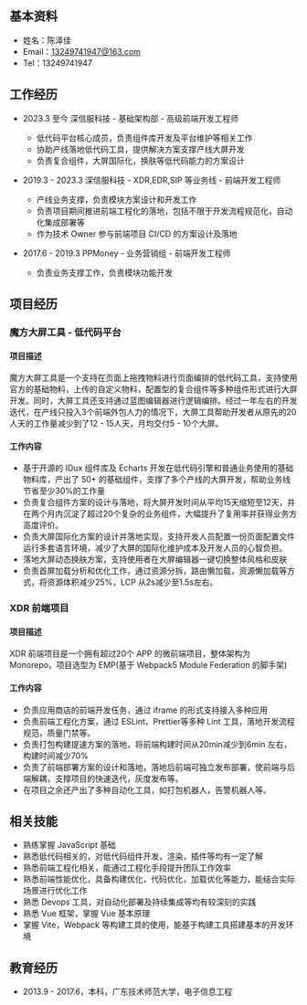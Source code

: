 ## 基本资料
- 姓名：陈泽佳
- Email：13249741947@163.com
- Tel：13249741947

## 工作经历
- 2023.3 至今 深信服科技 - 基础架构部 - 高级前端开发工程师
  
  - 低代码平台核心成员，负责组件库开发及平台维护等相关工作
  - 协助产线落地低代码工具，提供解决方案支撑产线大屏开发
  - 负责复合组件，大屏国际化，换肤等低代码能力的方案设计
  
- 2019.3 - 2023.3 深信服科技 - XDR,EDR,SIP 等业务线 - 前端开发工程师

  - 产线业务支撑，负责模块方案设计和开发工作
  - 负责项目期间推进前端工程化的落地，包括不限于开发流程规范化，自动化集成部署等
  - 作为技术 Owner 参与前端项目 CI/CD 的方案设计及落地

- 2017.6 - 2019.3 PPMoney - 业务营销组 - 前端开发工程师

    - 负责业务支撑工作，负责模块功能开发

## 项目经历
### 魔方大屏工具 - 低代码平台
#### 项目描述
魔方大屏工具是一个支持在页面上拖拽物料进行页面编排的低代码工具，支持使用官方的基础物料，上传的自定义物料，配置型的复合组件等多种组件形式进行大屏开发。同时，大屏工具还支持通过蓝图编辑器进行逻辑编排。经过一年左右的开发迭代，在产线只投入3个前端外包人力的情况下，大屏工具帮助开发者从原先的20人天的工作量减少到了12 - 15人天，月均交付5 - 10个大屏。
#### 工作内容
  - 基于开源的 IDux 组件库及 Echarts 开发在低代码引擎和普通业务使用的基础物料库，产出了 50+ 的基础组件，支撑了多个产线的大屏开发，帮助业务线节省至少30%的工作量
  - 负责复合组件方案的设计与落地，将大屏开发时间从平均15天缩短至12天，并在两个月内沉淀了超过20个复杂的业务组件，大幅提升了复用率并获得业务方高度评价。
  - 负责大屏国际化方案的设计并落地实现，支持开发人员配置一份页面配置文件运行多套语言环境，减少了大屏的国际化维护成本及开发人员的心智负担。
  - 落地大屏动态换肤方案，支持使用者在大屏编辑器一键切换整体风格和皮肤
  - 负责首屏加载分析和优化工作，通过资源分拆，路由懒加载，资源懒加载等方式，将资源体积减少25%，LCP 从2s减少至1.5s左右。

### XDR 前端项目
#### 项目描述
XDR 前端项目是一个拥有超过20个 APP 的微前端项目，整体架构为 Monorepo，项目选型为 EMP(基于 Webpack5 Module Federation 的脚手架)
#### 工作内容
- 负责应用商店的前端开发任务，通过 iframe 的形式支持接入多种应用
- 负责前端工程化方案，通过 ESLint，Prettier等多种 Lint 工具，落地开发流程规范，质量门禁等。
- 负责打包构建提速方案的落地，将前端构建时间从20min减少到6min 左右，构建时间减少70%
- 负责了前端部署方案的设计和落地，落地后前端可独立发布部署，使前端与后端解耦，支撑项目的快速迭代，灰度发布等。
- 在项目之余还产出了多种自动化工具，如打包机器人，告警机器人等。

## 相关技能
- 熟练掌握 JavaScript 基础
- 熟悉低代码相关的，对低代码组件开发，渲染，插件等均有一定了解
- 熟悉前端工程化相关，能通过工程化手段提升团队工作效率
- 熟悉前端性能优化，具备构建优化，代码优化，加载优化等能力，能结合实际场景进行优化工作
- 熟悉 Devops 工具，对自动化部署及持续集成等均有较深刻的实践
- 熟悉 Vue 框架，掌握 Vue 基本原理
- 掌握 Vite，Webpack 等构建工具的使用，能基于构建工具搭建基本的开发环境

## 教育经历
- 2013.9 - 2017.6，本科，广东技术师范大学，电子信息工程
